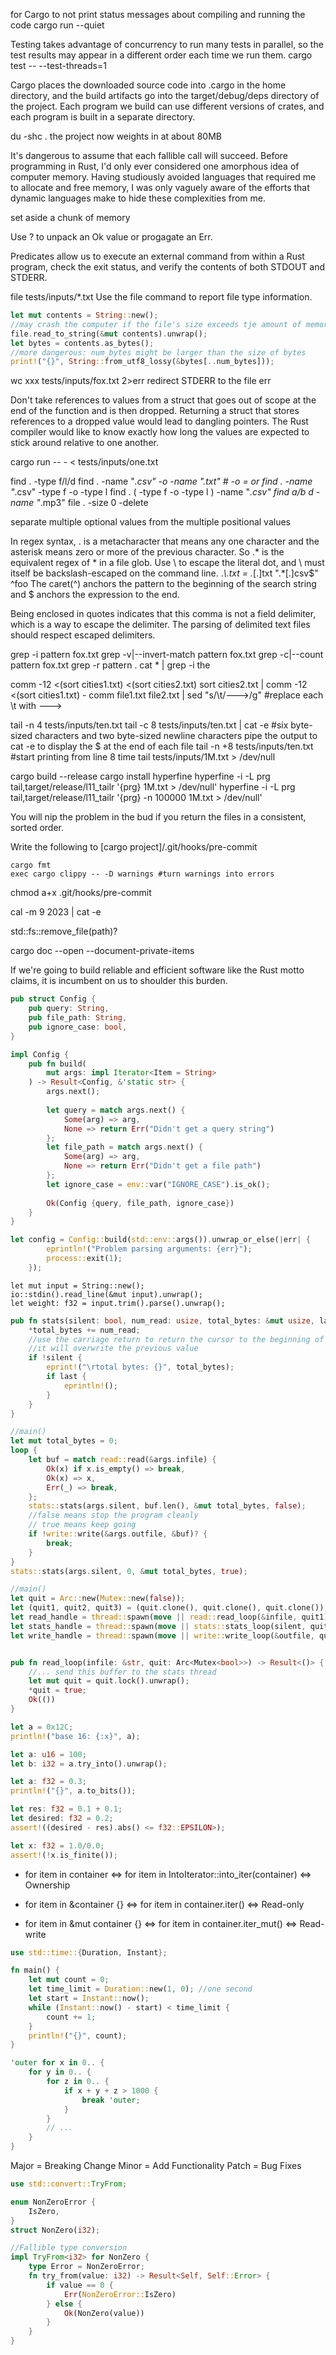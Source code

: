 for Cargo to not print status messages about compiling and running the code
cargo run --quiet 

Testing takes advantage of concurrency to run many tests in parallel, so the test results may appear in a different order each time we run them.
cargo test -- --test-threads=1

Cargo places the downloaded source code into .cargo in the home directory, and the build artifacts go into the target/debug/deps directory of the project. Each program we build can use different versions of crates, and each program is built in a separate directory.

du -shc . 
the project now weights in at about 80MB

It's dangerous to assume that each fallible call will succeed.
Before programming in Rust, I'd only ever considered one amorphous idea of computer memory. Having studiously avoided languages that required me to allocate and free memory, I was only vaguely aware of the efforts that dynamic languages make to hide these complexities from me.

set aside a chunk of memory

Use ? to unpack an Ok value or progagate an Err.

Predicates allow us to execute an external command from within a Rust program, check the exit status, and verify the contents of both STDOUT and STDERR.

file tests/inputs/*.txt
Use the file command to report file type information.

``` rust
let mut contents = String::new();
//may crash the computer if the file's size exceeds tje amount of memory
file.read_to_string(&mut contents).unwrap(); 
let bytes = contents.as_bytes();
//more dangerous: num_bytes might be larger than the size of bytes
print!("{}", String::from_utf8_lossy(&bytes[..num_bytes]));
```

wc xxx tests/inputs/fox.txt 2>err
redirect STDERR to the file err

Don't take references to values from a struct that goes out of scope at the end of the function and is then dropped. Returning a struct that stores references to a dropped value would lead to dangling pointers.
The Rust compiler would like to know exactly how long the values are expected to stick around relative to one another.

cargo run -- - < tests/inputs/one.txt

find . -type f/l/d
find . -name "*.csv" -o -name ".txt" # -o = or
find . -name "*.csv" -type f -o -type l 
find .  \( -type f -o -type l \) -name "*.csv"
find a/b d -name "*.mp3"
file . -size 0 -delete

separate multiple optional values from the multiple positional values

In regex syntax, . is a metacharacter that means any one character and the asterisk means zero or more of the previous character. So .* is the equivalent regex of * in a file glob. 
Use \ to escape the literal dot, and \ must itself be backslash-escaped on the command line.
.*\\.txt = .*[.]txt
".*[.]csv$"      ^foo
The caret(^) anchors the pattern to the beginning of the search string and $ anchors the expression to the end.

Being enclosed in quotes indicates that this comma is not a field delimiter, which is a way to escape the delimiter. The parsing of delimited text files should respect escaped delimiters.

grep -i pattern fox.txt
grep -v|--invert-match pattern fox.txt
grep -c|--count pattern fox.txt
grep -r pattern .
cat * | grep -i the

comm -12 <(sort cities1.txt) <(sort cities2.txt)
sort cities2.txt | comm -12 <(sort cities1.txt) -
comm file1.txt file2.txt | sed "s/\t/--->/g" #replace each \t with --->

 tail -n 4 tests/inputs/ten.txt
 tail -c 8 tests/inputs/ten.txt | cat -e #six byte-sized characters and two byte-sized newline characters  pipe the output to cat -e to display the $ at the end of each file
 tail -n +8 tests/inputs/ten.txt #start printing from line 8
 time tail tests/inputs/1M.txt > /dev/null 

cargo build --release
cargo install hyperfine
 hyperfine -i -L prg tail,target/release/l11_tailr '{prg} 1M.txt > /dev/null'
 hyperfine -i -L prg tail,target/release/l11_tailr '{prg} -n 100000 1M.txt > /dev/null'

 You will nip the problem in the bud if you return the files in a consistent, sorted order.

Write the following to [cargo project]/.git/hooks/pre-commit
 ```
 cargo fmt
 exec cargo clippy -- -D warnings #turn warnings into errors
 ```
 chmod a+x .git/hooks/pre-commit

 cal -m 9 2023 | cat -e

 std::fs::remove_file(path)?


 cargo doc --open --document-private-items

 If we're going to build reliable and efficient software like the Rust motto claims, it is incumbent on us to shoulder this burden.
 
 
```rust
pub struct Config {
    pub query: String,
    pub file_path: String,
    pub ignore_case: bool,
}

impl Config {
    pub fn build(
        mut args: impl Iterator<Item = String>
    ) -> Result<Config, &'static str> {
        args.next();
        
        let query = match args.next() {
            Some(arg) => arg,
            None => return Err("Didn't get a query string")
        };
        let file_path = match args.next() {
            Some(arg) => arg,
            None => return Err("Didn't get a file path")
        };
        let ignore_case = env::var("IGNORE_CASE").is_ok();
    
        Ok(Config {query, file_path, ignore_case})
    }
}
```

```rust
let config = Config::build(std::env::args()).unwrap_or_else(|err| {
        eprintln!("Problem parsing arguments: {err}");
        process::exit(1);
    });
```
```
let mut input = String::new();
io::stdin().read_line(&mut input).unwrap();
let weight: f32 = input.trim().parse().unwrap();
```


```rust
pub fn stats(silent: bool, num_read: usize, total_bytes: &mut usize, last: bool) {
    *total_bytes += num_read;
    //use the carriage return to return the cursor to the beginning of the line so that
    //it will overwrite the previous value
    if !silent {
        eprint!("\rtotal bytes: {}", total_bytes);
        if last {
            eprintln!();
        }
    }
}

//main()
let mut total_bytes = 0;
loop {
    let buf = match read::read(&args.infile) {
        Ok(x) if x.is_empty() => break,
        Ok(x) => x,
        Err(_) => break,
    };
    stats::stats(args.silent, buf.len(), &mut total_bytes, false);
    //false means stop the program cleanly
    // true means keep going
    if !write::write(&args.outfile, &buf)? {
        break;
    }
}    
stats::stats(args.silent, 0, &mut total_bytes, true);
```


```rust
//main()
let quit = Arc::new(Mutex::new(false));
let (quit1, quit2, quit3) = (quit.clone(), quit.clone(), quit.clone());
let read_handle = thread::spawn(move || read::read_loop(&infile, quit1));
let stats_handle = thread::spawn(move || stats::stats_loop(silent, quit2));
let write_handle = thread::spawn(move || write::write_loop(&outfile, quit3));


pub fn read_loop(infile: &str, quit: Arc<Mutex<bool>>) -> Result<()> {
    //... send this buffer to the stats thread
    let mut quit = quit.lock().unwrap();
    *quit = true;
    Ok(())
}
```

```rust
let a = 0x12C;
println!("base 16: {:x}", a);

let a: u16 = 100;
let b: i32 = a.try_into().unwrap();

let a: f32 = 0.3;
println!("{}", a.to_bits());

let res: f32 = 0.1 + 0.1;
let desired: f32 = 0.2;
assert!((desired - res).abs() <= f32::EPSILON>);

let x: f32 = 1.0/0.0;
assert!(!x.is_finite());
```


- for item in container <=>  for item in IntoIterator::into_iter(container)  <=> Ownership

- for item in &container {} <=> for item in container.iter()  <=> Read-only

- for item in &mut container {} <=> for item in container.iter_mut()  <=> Read-write

```rust
use std::time::{Duration, Instant};

fn main() {
    let mut count = 0;
    let time_limit = Duration::new(1, 0); //one second
    let start = Instant::now();
    while (Instant::now() - start) < time_limit {
        count += 1;
    }
    println!("{}", count);
}
```

```rust
'outer for x in 0.. {
    for y in 0.. {
        for z in 0.. {
            if x + y + z > 1000 {
                break 'outer;
            }
        }
        // ...
    }
} 
```

Major = Breaking Change
Minor = Add Functionality
Patch = Bug Fixes

```rust
use std::convert::TryFrom;

enum NonZeroError {
    IsZero,
}
struct NonZero(i32);

//Fallible type conversion
impl TryFrom<i32> for NonZero {
    type Error = NonZeroError;
    fn try_from(value: i32) -> Result<Self, Self::Error> {
        if value == 0 {
            Err(NonZeroError::IsZero)
        } else {
            Ok(NonZero(value))
        }
    }
}
```


